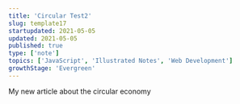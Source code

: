 ```yaml
---
title: 'Circular Test2'
slug: template17
startupdated: 2021-05-05
updated: 2021-05-05
published: true
type: ['note']
topics: ['JavaScript', 'Illustrated Notes', 'Web Development']
growthStage: 'Evergreen'
---
```


My new article about the circular economy
